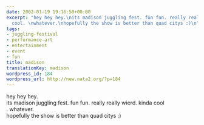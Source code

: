 ```yaml
---
date: 2002-01-19 19:16:50+00:00
excerpt: "hey hey hey.\nits madison juggling fest. fun fun. really really wierd.\nkinda
  cool. \nwhatever.\nhopefully the show is better than quad citys :)\n"
tags:
- juggling-festival
- performance-art
- entertainment
- event
- fun
title: madison
translationKey: madison
wordpress_id: 184
wordpress_url: http://new.nata2.org/?p=184
---
```


hey hey hey.
<br/>its madison juggling fest. fun fun. really really wierd.
kinda cool<br/>. 
whatever.<br/>
hopefully the show is better than quad citys :)